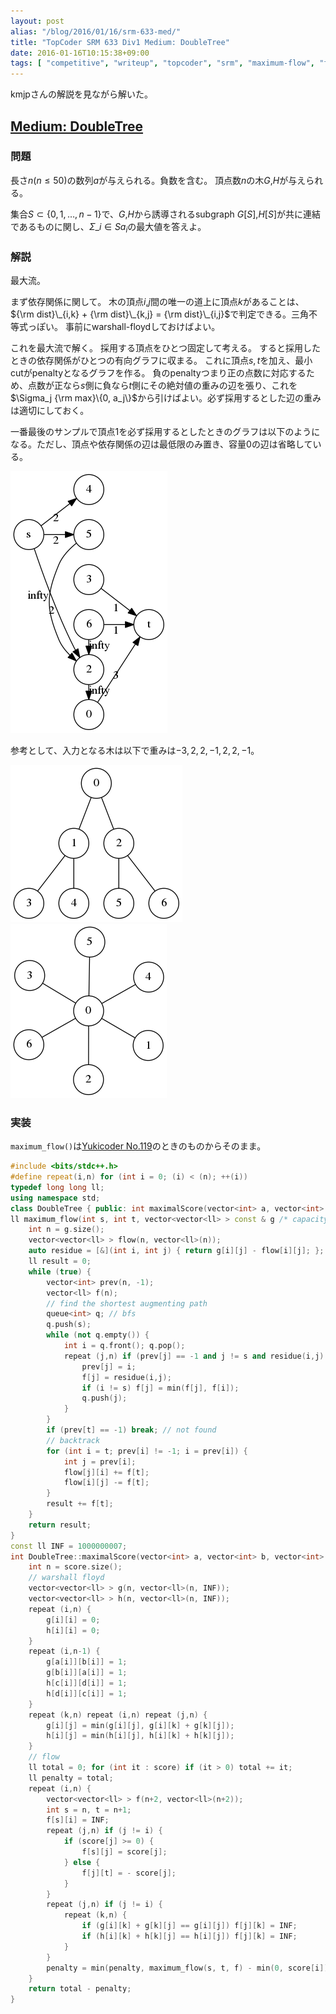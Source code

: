 ```yaml
---
layout: post
alias: "/blog/2016/01/16/srm-633-med/"
title: "TopCoder SRM 633 Div1 Medium: DoubleTree"
date: 2016-01-16T10:15:38+09:00
tags: [ "competitive", "writeup", "topcoder", "srm", "maximum-flow", "flow", "graph", "warshall-floyd", "edmonds-karp", "graphviz" ]
---
```


kmjpさんの解説を見ながら解いた。

## [Medium: DoubleTree](https://community.topcoder.com/stat?c=problem_statement&pm=13359)

### 問題

長さ$n$($n \le 50$)の数列$a$が与えられる。負数を含む。
頂点数$n$の木$G$,$H$が与えられる。

集合$S \subset \{ 0, 1, \dots, n-1 \}$で、$G$,$H$から誘導されるsubgraph $G[S]$,$H[S]$が共に連結であるものに関し、$\Sigma\_{i \in S} a_i$の最大値を答えよ。

### 解説

最大流。

まず依存関係に関して。
木の頂点$i$,$j$間の唯一の道上に頂点$k$があることは、${\rm dist}\_{i,k} + {\rm dist}\_{k,j} = {\rm dist}\_{i,j}$で判定できる。三角不等式っぽい。
事前にwarshall-floydしておけばよい。

これを最大流で解く。
採用する頂点をひとつ固定して考える。
すると採用したときの依存関係がひとつの有向グラフに収まる。
これに頂点$s,t$を加え、最小cutがpenaltyとなるグラフを作る。
負のpenaltyつまり正の点数に対応するため、点数が正なら$s$側に負なら$t$側にその絶対値の重みの辺を張り、これを$\Sigma_j {\rm max}\{0, a_j\}$から引けばよい。必ず採用するとした辺の重みは適切にしておく。

一番最後のサンプルで頂点$1$を必ず採用するとしたときのグラフは以下のようになる。ただし、頂点や依存関係の辺は最低限のみ置き、容量$0$の辺は省略している。

[![](/blog/2016/01/16/srm-633-med/a.png)](/blog/2016/01/16/srm-633-med/a.dot)

参考として、入力となる木は以下で重みは$-3, 2, 2, -1, 2, 2, -1$。

[![](/blog/2016/01/16/srm-633-med/b.png)](/blog/2016/01/16/srm-633-med/b.dot)
[![](/blog/2016/01/16/srm-633-med/c.png)](/blog/2016/01/16/srm-633-med/c.dot)


### 実装

`maximum_flow()`は[Yukicoder No.119](http://kimiyuki.net/blog/2016/01/15/yuki-119/)のときのものからそのまま。

``` c++
#include <bits/stdc++.h>
#define repeat(i,n) for (int i = 0; (i) < (n); ++(i))
typedef long long ll;
using namespace std;
class DoubleTree { public: int maximalScore(vector<int> a, vector<int> b, vector<int> c, vector<int> d, vector<int> score); };
ll maximum_flow(int s, int t, vector<vector<ll> > const & g /* capacity, adjacency matrix */) { // edmonds karp, O(E^2V)
    int n = g.size();
    vector<vector<ll> > flow(n, vector<ll>(n));
    auto residue = [&](int i, int j) { return g[i][j] - flow[i][j]; };
    ll result = 0;
    while (true) {
        vector<int> prev(n, -1);
        vector<ll> f(n);
        // find the shortest augmenting path
        queue<int> q; // bfs
        q.push(s);
        while (not q.empty()) {
            int i = q.front(); q.pop();
            repeat (j,n) if (prev[j] == -1 and j != s and residue(i,j) > 0) {
                prev[j] = i;
                f[j] = residue(i,j);
                if (i != s) f[j] = min(f[j], f[i]);
                q.push(j);
            }
        }
        if (prev[t] == -1) break; // not found
        // backtrack
        for (int i = t; prev[i] != -1; i = prev[i]) {
            int j = prev[i];
            flow[j][i] += f[t];
            flow[i][j] -= f[t];
        }
        result += f[t];
    }
    return result;
}
const ll INF = 1000000007;
int DoubleTree::maximalScore(vector<int> a, vector<int> b, vector<int> c, vector<int> d, vector<int> score) {
    int n = score.size();
    // warshall floyd
    vector<vector<ll> > g(n, vector<ll>(n, INF));
    vector<vector<ll> > h(n, vector<ll>(n, INF));
    repeat (i,n) {
        g[i][i] = 0;
        h[i][i] = 0;
    }
    repeat (i,n-1) {
        g[a[i]][b[i]] = 1;
        g[b[i]][a[i]] = 1;
        h[c[i]][d[i]] = 1;
        h[d[i]][c[i]] = 1;
    }
    repeat (k,n) repeat (i,n) repeat (j,n) {
        g[i][j] = min(g[i][j], g[i][k] + g[k][j]);
        h[i][j] = min(h[i][j], h[i][k] + h[k][j]);
    }
    // flow
    ll total = 0; for (int it : score) if (it > 0) total += it;
    ll penalty = total;
    repeat (i,n) {
        vector<vector<ll> > f(n+2, vector<ll>(n+2));
        int s = n, t = n+1;
        f[s][i] = INF;
        repeat (j,n) if (j != i) {
            if (score[j] >= 0) {
                f[s][j] = score[j];
            } else {
                f[j][t] = - score[j];
            }
        }
        repeat (j,n) if (j != i) {
            repeat (k,n) {
                if (g[i][k] + g[k][j] == g[i][j]) f[j][k] = INF;
                if (h[i][k] + h[k][j] == h[i][j]) f[j][k] = INF;
            }
        }
        penalty = min(penalty, maximum_flow(s, t, f) - min(0, score[i]));
    }
    return total - penalty;
}
```
